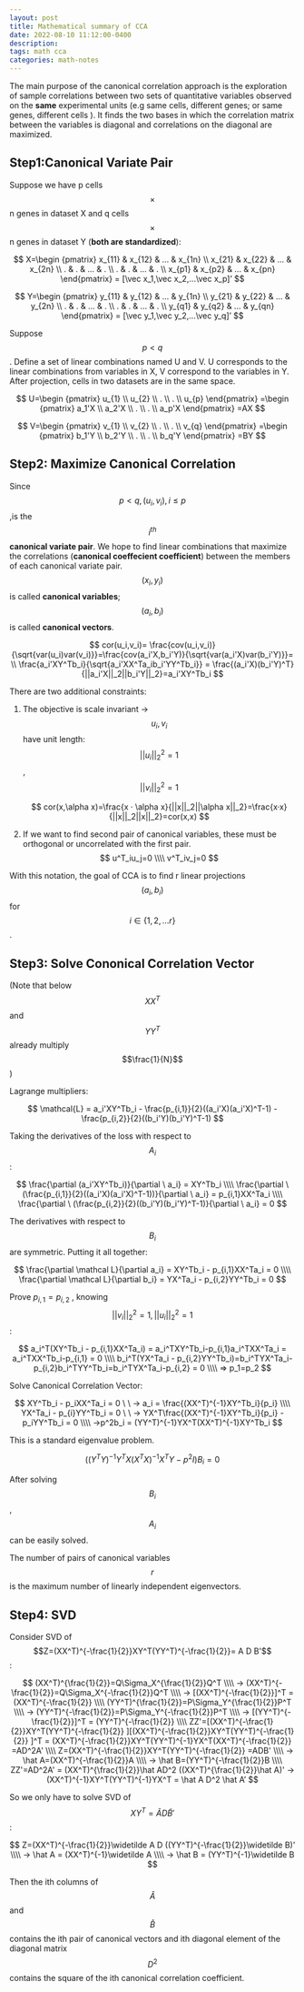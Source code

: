 ```yaml
---
layout: post
title: Mathematical summary of CCA
date: 2022-08-10 11:12:00-0400
description: 
tags: math cca
categories: math-notes
---
```

The main purpose of the canonical correlation approach is the exploration of sample correlations between two sets of quantitative variables observed on the **same** experimental units (e.g same cells, different genes; or same genes, different cells ). It finds the two bases in which the correlation matrix between the variables is diagonal and correlations on the diagonal are maximized. 

## Step1:Canonical Variate Pair

Suppose we have p cells $$\times$$ n genes in dataset X and q cells $$\times $$ n genes in dataset Y (**both are standardized**):

$$
X=\begin {pmatrix} x_{11} & x_{12} & ... & x_{1n} \\
                   x_{21} & x_{22} & ... & x_{2n} \\
                   . & . & ... & . \\
                   . & . & ... & . \\
                   x_{p1} & x_{p2} & ... & x_{pn}  \end{pmatrix} = [\vec x_1,\vec x_2,...\vec x_p]’
$$

$$
Y=\begin {pmatrix} y_{11} & y_{12} & ... & y_{1n} \\
                   y_{21} & y_{22} & ... & y_{2n} \\
                   . & . & ... & . \\
                   . & . & ... & . \\
                   y_{q1} & y_{q2} & ... & y_{qn}  \end{pmatrix} = [\vec y_1,\vec y_2,...\vec y_q]’ 
$$

Suppose $$p<q$$ . Define a set of linear combinations named U and V. U corresponds to the linear combinations from variables in X, V correspond to the variables in Y. After projection, cells in two datasets are in the same space. 

$$
U=\begin {pmatrix} u_{1}  \\
                   u_{2}  \\
                   .  \\
                   . \\
                   u_{p}  \end{pmatrix} 
 =\begin {pmatrix} a_1'X  \\
                   a_2'X  \\
                   .  \\
                   . \\
                   a_p'X  \end{pmatrix}  =AX
$$  

$$
V=\begin {pmatrix} v_{1}  \\
                   v_{2}  \\
                   .  \\
                   . \\
                   v_{q}  \end{pmatrix} 
 =\begin {pmatrix} b_1'Y \\
                   b_2'Y  \\
                   .  \\
                   . \\
                   b_q'Y  \end{pmatrix} =BY
$$

## Step2: Maximize Canonical Correlation

Since $$p<q, (u_i,v_i), i≤p$$,is the $$i^{th}$$ **canonical variate pair**. We hope to find linear combinations that maximize the correlations (**canonical coeffecient coefficient**) between the members of each canonical variate pair. $$(x_i,y_i)$$ is called **canonical variables**; $$(a_i,b_i)$$ is called **canonical vectors**. 

$$
cor(u_i,v_i)= \frac{cov(u_i,v_i)}{\sqrt{var(u_i)var(v_i)}}=\frac{cov(a_i'X,b_i'Y)}{\sqrt{var(a_i'X)var(b_i'Y)}}=
\\ \frac{a_i'XY^Tb_i}{\sqrt{a_i'XX^Ta_ib_i'YY^Tb_i}} = \frac{(a_i'X)(b_i'Y)^T}{||a_i'X||_2||b_i'Y||_2}=a_i'XY^Tb_i
$$


There are two additional constraints: 

1. The objective is scale invariant -> $$u_i, v_i$$ have unit length: $$||u_i||^2_2=1$$,  $$||v_i||^2_2=1$$

   $$
   cor(x,\alpha x)=\frac{x · \alpha x}{||x||_2||\alpha x||_2}=\frac{x·x}{||x||_2||x||_2}=cor(x,x)
   $$
   
2. If we want to find second pair of canonical variables, these must be orthogonal or uncorrelated with the first pair. 
   $$
   u^T_iu_j=0  \\\\ v^T_iv_j=0
   $$
   

With this notation, the goal of CCA is to find r linear projections $$(a_i,b_i)$$ for $$i\in \left\{ 1,2,...r\right\}$$. 


## Step3: Solve Cononical Correlation Vector

(Note that below $$XX^T$$ and $$YY^T$$ already multiply $$\frac{1}{N}$$)

Lagrange multipliers:

$$
\mathcal{L} = a_i'XY^Tb_i - \frac{p_{i,1}}{2}((a_i'X)(a_i'X)^T-1) - \frac{p_{i,2}}{2}((b_i'Y)(b_i'Y)^T-1)
$$

Taking the derivatives of the loss with respect to $$A_i$$:

$$
\frac{\partial (a_i'XY^Tb_i)}{\partial \ a_i} = XY^Tb_i
\\\\
\frac{\partial \ (\frac{p_{i,1}}{2}((a_i'X)(a_i'X)^T-1))}{\partial \ a_i} = p_{i,1}XX^Ta_i
\\\\
\frac{\partial \ (\frac{p_{i,2}}{2}((b_i'Y)(b_i'Y)^T-1)}{\partial \ a_i} = 0
$$

The derivatives with respect to $$B_i$$ are symmetric. Putting it all together: 

$$
\frac{\partial \mathcal L}{\partial a_i} = XY^Tb_i -  p_{i,1}XX^Ta_i = 0
\\\\
\frac{\partial \mathcal L}{\partial b_i} = YX^Ta_i -  p_{i,2}YY^Tb_i = 0
$$

Prove $p_{i,1}=p_{i,2}$ , knowing  $$||v_i||^2_2=1 ,||u_i||^2_2=1$$: 

$$
a_i^T(XY^Tb_i -  p_{i,1}XX^Ta_i) = a_i^TXY^Tb_i-p_{i,1}a_i^TXX^Ta_i = a_i^TXX^Tb_i-p_{i,1} = 0 
\\\\
b_i^T(YX^Ta_i -  p_{i,2}YY^Tb_i)=b_i^TYX^Ta_i-p_{i,2}b_i^TYY^Tb_i=b_i^TYX^Ta_i-p_{i,2} = 0 
\\\\
=> p_1=p_2
$$

Solve Canonical Correlation Vector:

$$
XY^Tb_i -  p_iXX^Ta_i = 0  \ \ -> a_i = \frac{(XX^T)^{-1}XY^Tb_i}{p_i}
\\\\
YX^Ta_i -  p_{i}YY^Tb_i = 0 \ \ -> YX^T\frac{(XX^T)^{-1}XY^Tb_i}{p_i} - p_iYY^Tb_i = 0
\\\\
->p^2b_i = (YY^T)^{-1}YX^T(XX^T)^{-1}XY^Tb_i
$$

This is a standard eigenvalue problem. 

$$
((Y^TY)^{-1}Y^TX(X^TX)^{-1}X^TY-p^2I)B_i=0
$$

After solving $$B_i$$, $$A_i$$ can be easily solved. 

The number of pairs of canonical variables $$r$$ is the maximum number of linearly independent eigenvectors.

## Step4: SVD 

Consider SVD of $$Z=(XX^T)^{-\frac{1}{2}}XY^T(YY^T)^{-\frac{1}{2}}= A D B'$$ :

$$
(XX^T)^{\frac{1}{2}}=Q\Sigma_X^{\frac{1}{2}}Q^T \\\\ ->  (XX^T)^{-\frac{1}{2}}=Q\Sigma_X^{-\frac{1}{2}}Q^T \\\\
-> [(XX^T)^{-\frac{1}{2}}]^T = (XX^T)^{-\frac{1}{2}}
\\\\
(YY^T)^{\frac{1}{2}}=P\Sigma_Y^{\frac{1}{2}}P^T  \\\\  ->  (YY^T)^{-\frac{1}{2}}=P\Sigma_Y^{-\frac{1}{2}}P^T \\\\
-> [(YY^T)^{-\frac{1}{2}}]^T = (YY^T)^{-\frac{1}{2}}
\\\\
ZZ'=[(XX^T)^{-\frac{1}{2}}XY^T(YY^T)^{-\frac{1}{2}} ][(XX^T)^{-\frac{1}{2}}XY^T(YY^T)^{-\frac{1}{2}} ]^T = (XX^T)^{-\frac{1}{2}}XY^T(YY^T)^{-1}YX^T(XX^T)^{-\frac{1}{2}} 
=AD^2A'
\\\\
Z=(XX^T)^{-\frac{1}{2}}XY^T(YY^T)^{-\frac{1}{2}} =ADB' \\\\ -> \hat A=(XX^T)^{-\frac{1}{2}}A \\\\ -> \hat B=(YY^T)^{-\frac{1}{2}}B
\\\\
ZZ'=AD^2A' = (XX^T)^{\frac{1}{2}}\hat AD^2 ((XX^T)^{\frac{1}{2}}\hat A)'  -> 
(XX^T)^{-1}XY^T(YY^T)^{-1}YX^T = \hat A D^2 \hat A’
$$


So we only have to solve SVD of $$XY^T=\widetilde AD \widetilde B'$$: 

$$
Z=(XX^T)^{-\frac{1}{2}}\widetilde A D ((YY^T)^{-\frac{1}{2}}\widetilde B)' \\\\ -> \hat A = (XX^T)^{-1}\widetilde A \\\\ -> \hat B = (YY^T)^{-1}\widetilde B
$$

Then the ith columns of $$\hat A$$ and $$\hat B$$  contains the ith pair of canonical vectors and ith diagonal element of the diagonal matrix $$D^2 $$ contains the square of the ith canonical correlation coefficient. 


